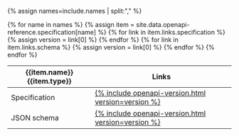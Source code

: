 {% assign names=include.names | split:"," %}

<table>
{% for name in names %}
{% assign item = site.data.openapi-reference.specification[name] %}
    <thead>
    <tr>
      <th>{{item.name}} {{item.type}}</th>
      <th class="text-center" colspan="3">Links</th>
    </tr>
    </thead>
    <tr>
      <td>Specification</td>
      {% for link in item.links.specification %}
      {% assign version = link[0] %}
      <td class="text-center"><a href="{{link[1]}}">{% include openapi-version.html version=version %}</a></td>
      {% endfor %}
    </tr>
    <tr>
      <td>JSON schema</td>
      {% for link in item.links.schema %}
      {% assign version = link[0] %}
      <td class="text-center"><a href="{{link[1]}}">{% include openapi-version.html version=version %}</a></td>
      {% endfor %}
    </tr>
{% endfor %}
</table>